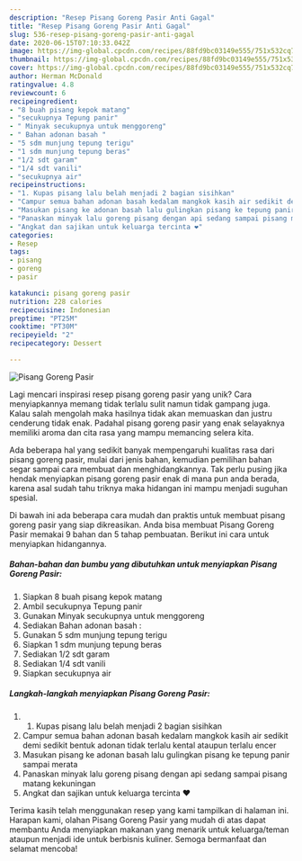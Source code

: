 ```yaml
---
description: "Resep Pisang Goreng Pasir Anti Gagal"
title: "Resep Pisang Goreng Pasir Anti Gagal"
slug: 536-resep-pisang-goreng-pasir-anti-gagal
date: 2020-06-15T07:10:33.042Z
image: https://img-global.cpcdn.com/recipes/88fd9bc03149e555/751x532cq70/pisang-goreng-pasir-foto-resep-utama.jpg
thumbnail: https://img-global.cpcdn.com/recipes/88fd9bc03149e555/751x532cq70/pisang-goreng-pasir-foto-resep-utama.jpg
cover: https://img-global.cpcdn.com/recipes/88fd9bc03149e555/751x532cq70/pisang-goreng-pasir-foto-resep-utama.jpg
author: Herman McDonald
ratingvalue: 4.8
reviewcount: 6
recipeingredient:
- "8 buah pisang kepok matang"
- "secukupnya Tepung panir"
- " Minyak secukupnya untuk menggoreng"
- " Bahan adonan basah "
- "5 sdm munjung tepung terigu"
- "1 sdm munjung tepung beras"
- "1/2 sdt garam"
- "1/4 sdt vanili"
- "secukupnya air"
recipeinstructions:
- "1. Kupas pisang lalu belah menjadi 2 bagian sisihkan"
- "Campur semua bahan adonan basah kedalam mangkok kasih air sedikit demi sedikit bentuk adonan tidak terlalu kental ataupun terlalu encer"
- "Masukan pisang ke adonan basah lalu gulingkan pisang ke tepung panir sampai merata"
- "Panaskan minyak lalu goreng pisang dengan api sedang sampai pisang matang kekuningan"
- "Angkat dan sajikan untuk keluarga tercinta ❤"
categories:
- Resep
tags:
- pisang
- goreng
- pasir

katakunci: pisang goreng pasir 
nutrition: 228 calories
recipecuisine: Indonesian
preptime: "PT25M"
cooktime: "PT30M"
recipeyield: "2"
recipecategory: Dessert

---
```



![Pisang Goreng Pasir](https://img-global.cpcdn.com/recipes/88fd9bc03149e555/751x532cq70/pisang-goreng-pasir-foto-resep-utama.jpg)

Lagi mencari inspirasi resep pisang goreng pasir yang unik? Cara menyiapkannya memang tidak terlalu sulit namun tidak gampang juga. Kalau salah mengolah maka hasilnya tidak akan memuaskan dan justru cenderung tidak enak. Padahal pisang goreng pasir yang enak selayaknya memiliki aroma dan cita rasa yang mampu memancing selera kita.



Ada beberapa hal yang sedikit banyak mempengaruhi kualitas rasa dari pisang goreng pasir, mulai dari jenis bahan, kemudian pemilihan bahan segar sampai cara membuat dan menghidangkannya. Tak perlu pusing jika hendak menyiapkan pisang goreng pasir enak di mana pun anda berada, karena asal sudah tahu triknya maka hidangan ini mampu menjadi suguhan spesial.


Di bawah ini ada beberapa cara mudah dan praktis untuk membuat pisang goreng pasir yang siap dikreasikan. Anda bisa membuat Pisang Goreng Pasir memakai 9 bahan dan 5 tahap pembuatan. Berikut ini cara untuk menyiapkan hidangannya.

<!--inarticleads1-->

##### Bahan-bahan dan bumbu yang dibutuhkan untuk menyiapkan Pisang Goreng Pasir:

1. Siapkan 8 buah pisang kepok matang
1. Ambil secukupnya Tepung panir
1. Gunakan  Minyak secukupnya untuk menggoreng
1. Sediakan  Bahan adonan basah :
1. Gunakan 5 sdm munjung tepung terigu
1. Siapkan 1 sdm munjung tepung beras
1. Sediakan 1/2 sdt garam
1. Sediakan 1/4 sdt vanili
1. Siapkan secukupnya air




<!--inarticleads2-->

##### Langkah-langkah menyiapkan Pisang Goreng Pasir:

1. 1. Kupas pisang lalu belah menjadi 2 bagian sisihkan
1. Campur semua bahan adonan basah kedalam mangkok kasih air sedikit demi sedikit bentuk adonan tidak terlalu kental ataupun terlalu encer
1. Masukan pisang ke adonan basah lalu gulingkan pisang ke tepung panir sampai merata
1. Panaskan minyak lalu goreng pisang dengan api sedang sampai pisang matang kekuningan
1. Angkat dan sajikan untuk keluarga tercinta ❤




Terima kasih telah menggunakan resep yang kami tampilkan di halaman ini. Harapan kami, olahan Pisang Goreng Pasir yang mudah di atas dapat membantu Anda menyiapkan makanan yang menarik untuk keluarga/teman ataupun menjadi ide untuk berbisnis kuliner. Semoga bermanfaat dan selamat mencoba!
